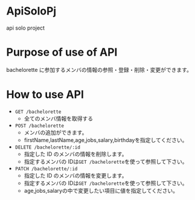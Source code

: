 # ApiSoloPj
api solo project

# Purpose of use of API
bachelorette に参加するメンバの情報の参照・登録・削除・変更ができます。

# How to use API
- `GET /bachelorette`
  - 全てのメンバ情報を取得する
- `POST /bachelorette`
  - メンバの追加ができます。
  - firstName,lastName,age,jobs,salary,birthdayを指定してください。
- `DELETE /bachelorette/:id`
  - 指定した ID のメンバの情報を削除します。
  - 指定するメンバの IDは`GET /bachelorette`を使って参照して下さい。
- `PATCH /bachelorette/:id`
  - 指定した ID のメンバの情報を変更します。
  - 指定するメンバの IDは`GET /bachelorette`を使って参照して下さい。
  - age,jobs,salaryの中で変更したい項目に値を指定してください。